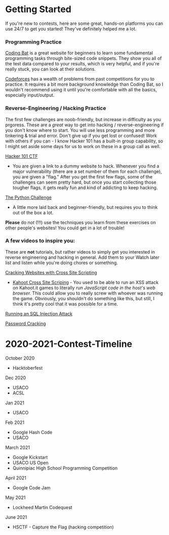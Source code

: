 # Getting Started
If you're new to contests, here are some great, hands-on platforms you can use 24/7 to get you started! They've definitely helped me a lot.

### Programming Practice

[Coding Bat](https://codingbat.com/python) is a great website for beginners to learn some fundamental programming tasks through bite-sized code snippets. They show you all of the test data compared to your results, which is very helpful, and if you're really stuck, you can look at their solutions.

[Codeforces](https://codeforces.com/problemset?order=BY_RATING_ASC) has a wealth of problems from past competitions for you to practice. It requires a bit more background knowledge than Coding Bat, so I wouldn't recommend using it until you're comfortable with all the basics, especially input/output.


### Reverse-Engineering / Hacking Practice
The first few challenges are noob-friendly, but increase in difficulty as you prgoress. These are a <i>great</i> way to get into hacking / reverse-engineering if you don't know where to start. You will use less programming and more tinkering & trial and error. Don't give up if you get lost or confused! Work with others if you can - I know Hacker 101 has a built-in group capability, so I might set aside some days for us to work on these in a group call as well.

[Hacker 101 CTF](https://ctf.hacker101.com/ctf)
- You are given a link to a dummy website to hack. Whenever you find a major vulnerability (there are a set number of them for each challenge), you are given a "flag." After you get the first few flags, some of the challenges can seem pretty hard, but once you start collecting those tougher flags, it gets really fun and kind of addicting to keep hacking.

[The Python Challenge](http://www.pythonchallenge.com/)
- A little more laid back and beginner-friendly, but requires you to think out of the box a lot.

<b>Please</b> do <i>not</i> (!!!) use the techniques you learn from these exercises on other people's websites! You could get in a lot of trouble!

### A few videos to inspire you:
These are <b>not</b> tutorials, but rather videos to simply get you interested in reverse engineering and hacking in general. Add them to your Watch later list and listen while you're doing chores or something.

[Cracking Websites with Cross Site Scripting](https://youtu.be/L5l9lSnNMxg)

- [Kahoot Cross Site Scriping](https://github.com/unixpickle/kahoot-hack) - You used to be able to run an XSS attack on Kahoot.it games to literally <i>run JavaScript code in  the host's web browser.</i> This could allow you to really screw with whoever was running the game. Obviously, you shouldn't do something like this, but still, I think it's pretty cool that it was possible for a time.

[Running an SQL Injection Attack](https://youtu.be/ciNHn38EyRc)

[Password Cracking](https://youtu.be/7U-RbOKanYs)


# 2020-2021-Contest-Timeline
October 2020
- Hacktoberfest

Dec 2020
- USACO
- ACSL

Jan 2021
- USACO

Feb 2021 
- Google Hash Code 
- USACO

March 2021
- Google Kickstart
- USACO US Open
- Quinnipiac High School Programming Competition

April 2021 
- Google Code Jam

May 2021
- Lockheed Martin Codequest

June 2021
- HSCTF - Capture the Flag (hacking competition)
